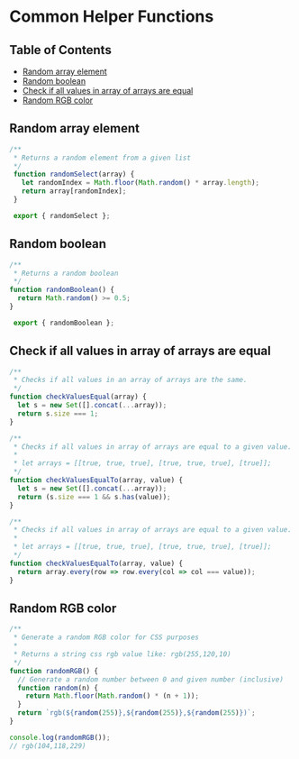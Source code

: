 # Common Helper Functions


## Table of Contents

<!-- toc -->

- [Random array element](#random-array-element)
- [Random boolean](#random-boolean)
- [Check if all values in array of arrays are equal](#check-if-all-values-in-array-of-arrays-are-equal)
- [Random RGB color](#random-rgb-color)

<!-- tocstop -->

## Random array element

```javascript
/**
 * Returns a random element from a given list
 */
 function randomSelect(array) {
   let randomIndex = Math.floor(Math.random() * array.length);
   return array[randomIndex];
 }

 export { randomSelect };
```


## Random boolean

```javascript
/**
 * Returns a random boolean
 */
function randomBoolean() {
  return Math.random() >= 0.5;
}

 export { randomBoolean };
```

## Check if all values in array of arrays are equal

```javascript
/**
 * Checks if all values in an array of arrays are the same.
 */
function checkValuesEqual(array) {
  let s = new Set([].concat(...array));
  return s.size === 1;
}

/**
 * Checks if all values in array of arrays are equal to a given value.
 *
 * let arrays = [[true, true, true], [true, true, true], [true]];
 */
function checkValuesEqualTo(array, value) {
  let s = new Set([].concat(...array));
  return (s.size === 1 && s.has(value));
}

/**
 * Checks if all values in array of arrays are equal to a given value.
 *
 * let arrays = [[true, true, true], [true, true, true], [true]];
 */
function checkValuesEqualTo(array, value) {
  return array.every(row => row.every(col => col === value));
}
```

## Random RGB color

```javascript
/**
 * Generate a random RGB color for CSS purposes
 *
 * Returns a string css rgb value like: rgb(255,120,10)
 */
function randomRGB() {
  // Generate a random number between 0 and given number (inclusive)
  function random(n) {
    return Math.floor(Math.random() * (n + 1));
  }
  return `rgb(${random(255)},${random(255)},${random(255)})`;
}

console.log(randomRGB());
// rgb(104,118,229)
```
